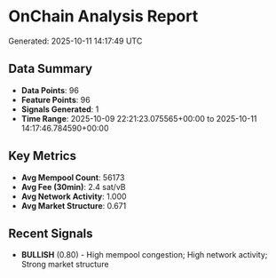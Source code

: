 # OnChain Analysis Report
Generated: 2025-10-11 14:17:49 UTC

## Data Summary
- **Data Points**: 96
- **Feature Points**: 96
- **Signals Generated**: 1
- **Time Range**: 2025-10-09 22:21:23.075565+00:00 to 2025-10-11 14:17:46.784590+00:00

## Key Metrics
- **Avg Mempool Count**: 56173
- **Avg Fee (30min)**: 2.4 sat/vB
- **Avg Network Activity**: 1.000
- **Avg Market Structure**: 0.671

## Recent Signals
- **BULLISH** (0.80) - High mempool congestion; High network activity; Strong market structure

